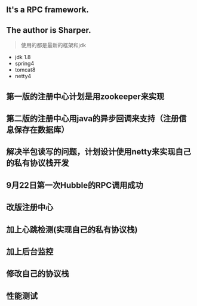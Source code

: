 ## It's a RPC framework.
## The author is  Sharper.

> 使用的都是最新的框架和jdk

- jdk 1.8
- spring4
- tomcat8
- netty4

## 第一版的注册中心计划是用zookeeper来实现 


## 第二版的注册中心用java的异步回调来支持（注册信息保存在数据库）

## 解决半包读写的问题，计划设计使用netty来实现自己的私有协议栈开发


## 9月22日第一次Hubble的RPC调用成功

## 改版注册中心



## 加上心跳检测(实现自己的私有协议栈) 


## 加上后台监控


## 修改自己的协议栈


## 性能测试


 